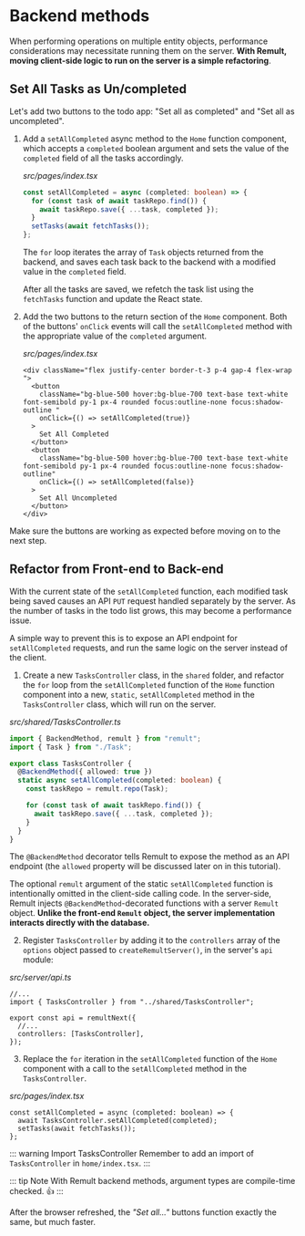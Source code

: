 # Backend methods

When performing operations on multiple entity objects, performance considerations may necessitate running them on the server. **With Remult, moving client-side logic to run on the server is a simple refactoring**.

## Set All Tasks as Un/completed

Let's add two buttons to the todo app: "Set all as completed" and "Set all as uncompleted".

1. Add a `setAllCompleted` async method to the `Home` function component, which accepts a `completed` boolean argument and sets the value of the `completed` field of all the tasks accordingly.

   _src/pages/index.tsx_

   ```ts
   const setAllCompleted = async (completed: boolean) => {
     for (const task of await taskRepo.find()) {
       await taskRepo.save({ ...task, completed });
     }
     setTasks(await fetchTasks());
   };
   ```

   The `for` loop iterates the array of `Task` objects returned from the backend, and saves each task back to the backend with a modified value in the `completed` field.

   After all the tasks are saved, we refetch the task list using the `fetchTasks` function and update the React state.

2. Add the two buttons to the return section of the `Home` component. Both of the buttons' `onClick` events will call the `setAllCompleted` method with the appropriate value of the `completed` argument.

   _src/pages/index.tsx_

   ```tsx
   <div className="flex justify-center border-t-3 p-4 gap-4 flex-wrap ">
     <button
       className="bg-blue-500 hover:bg-blue-700 text-base text-white font-semibold py-1 px-4 rounded focus:outline-none focus:shadow-outline "
       onClick={() => setAllCompleted(true)}
     >
       Set All Completed
     </button>
     <button
       className="bg-blue-500 hover:bg-blue-700 text-base text-white font-semibold py-1 px-4 rounded focus:outline-none focus:shadow-outline"
       onClick={() => setAllCompleted(false)}
     >
       Set All Uncompleted
     </button>
   </div>
   ```

Make sure the buttons are working as expected before moving on to the next step.

## Refactor from Front-end to Back-end

With the current state of the `setAllCompleted` function, each modified task being saved causes an API `PUT` request handled separately by the server. As the number of tasks in the todo list grows, this may become a performance issue.

A simple way to prevent this is to expose an API endpoint for `setAllCompleted` requests, and run the same logic on the server instead of the client.

1. Create a new `TasksController` class, in the `shared` folder, and refactor the `for` loop from the `setAllCompleted` function of the `Home` function component into a new, `static`, `setAllCompleted` method in the `TasksController` class, which will run on the server.

_src/shared/TasksController.ts_

```ts
import { BackendMethod, remult } from "remult";
import { Task } from "./Task";

export class TasksController {
  @BackendMethod({ allowed: true })
  static async setAllCompleted(completed: boolean) {
    const taskRepo = remult.repo(Task);

    for (const task of await taskRepo.find()) {
      await taskRepo.save({ ...task, completed });
    }
  }
}
```

The `@BackendMethod` decorator tells Remult to expose the method as an API endpoint (the `allowed` property will be discussed later on in this tutorial).

The optional `remult` argument of the static `setAllCompleted` function is intentionally omitted in the client-side calling code. In the server-side, Remult injects `@BackendMethod`-decorated functions with a server `Remult` object. **Unlike the front-end `Remult` object, the server implementation interacts directly with the database.**

2. Register `TasksController` by adding it to the `controllers` array of the `options` object passed to `createRemultServer()`, in the server's `api` module:

_src/server/api.ts_

```ts{2,6}
//...
import { TasksController } from "../shared/TasksController";

export const api = remultNext({
  //...
  controllers: [TasksController],
});
```

3. Replace the `for` iteration in the `setAllCompleted` function of the `Home` component with a call to the `setAllCompleted` method in the `TasksController`.

_src/pages/index.tsx_

```tsx{2}
const setAllCompleted = async (completed: boolean) => {
  await TasksController.setAllCompleted(completed);
  setTasks(await fetchTasks());
};
```

::: warning Import TasksController
Remember to add an import of `TasksController` in `home/index.tsx`.
:::

::: tip Note
With Remult backend methods, argument types are compile-time checked. :thumbsup:
:::

After the browser refreshed, the _"Set all..."_ buttons function exactly the same, but much faster.
